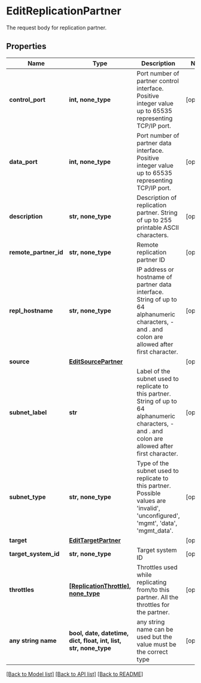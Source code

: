 # EditReplicationPartner

The request body for replication partner.

## Properties
Name | Type | Description | Notes
------------ | ------------- | ------------- | -------------
**control_port** | **int, none_type** | Port number of partner control interface. Positive integer value up to 65535 representing TCP/IP port. | [optional] 
**data_port** | **int, none_type** | Port number of partner data interface. Positive integer value up to 65535 representing TCP/IP port. | [optional] 
**description** | **str, none_type** | Description of replication partner. String of up to 255 printable ASCII characters. | [optional] 
**remote_partner_id** | **str, none_type** | Remote replication partner ID | [optional] 
**repl_hostname** | **str, none_type** | IP address or hostname of partner data interface. String of up to 64 alphanumeric characters, - and . and colon are allowed after first character. | [optional] 
**source** | [**EditSourcePartner**](EditSourcePartner.md) |  | [optional] 
**subnet_label** | **str** | Label of the subnet used to replicate to this partner. String of up to 64 alphanumeric characters, - and . and colon are allowed after first character. | [optional] 
**subnet_type** | **str, none_type** | Type of the subnet used to replicate to this partner. Possible values are &#39;invalid&#39;, &#39;unconfigured&#39;, &#39;mgmt&#39;, &#39;data&#39;, &#39;mgmt_data&#39;. | [optional] 
**target** | [**EditTargetPartner**](EditTargetPartner.md) |  | [optional] 
**target_system_id** | **str, none_type** | Target system ID | [optional] 
**throttles** | [**[ReplicationThrottle], none_type**](ReplicationThrottle.md) | Throttles used while replicating from/to this partner. All the throttles for the partner. | [optional] 
**any string name** | **bool, date, datetime, dict, float, int, list, str, none_type** | any string name can be used but the value must be the correct type | [optional]

[[Back to Model list]](../README.md#documentation-for-models) [[Back to API list]](../README.md#documentation-for-api-endpoints) [[Back to README]](../README.md)


